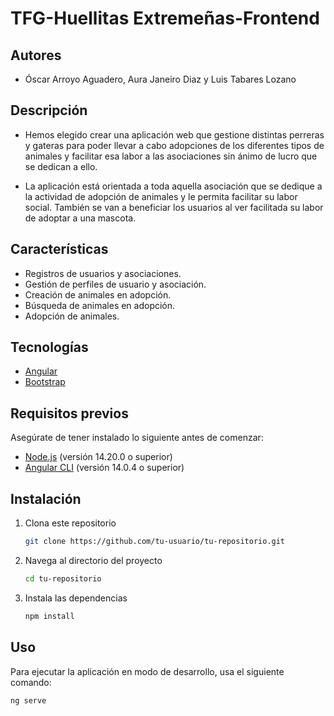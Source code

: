 # TFG-Huellitas Extremeñas-Frontend

## Autores

- Óscar Arroyo Aguadero, Aura Janeiro Diaz y Luis Tabares Lozano

## Descripción

- Hemos elegido crear una aplicación web que gestione distintas perreras y gateras para poder llevar a cabo adopciones de los diferentes tipos de animales y facilitar esa labor
a las asociaciones sin ánimo de lucro que se dedican a ello.

- La aplicación está orientada a toda aquella asociación que se dedique a la actividad de adopción de animales y le permita facilitar su labor social. También se van a beneficiar los usuarios al ver facilitada su labor de adoptar a una mascota.

## Características

- Registros de usuarios y asociaciones.
- Gestión de perfiles de usuario y asociación.
- Creación de animales en adopción.
- Búsqueda de animales en adopción.
- Adopción de animales.

## Tecnologías

- [Angular](https://angular.dev/)
- [Bootstrap](https://getbootstrap.com/)

## Requisitos previos

Asegúrate de tener instalado lo siguiente antes de comenzar:

- [Node.js](https://nodejs.org/) (versión 14.20.0 o superior)
- [Angular CLI](https://angular.io/cli) (versión 14.0.4 o superior)

## Instalación

1. Clona este repositorio
    ```sh
    git clone https://github.com/tu-usuario/tu-repositorio.git
    ```
2. Navega al directorio del proyecto
    ```sh
    cd tu-repositorio
    ```
3. Instala las dependencias
    ```sh
    npm install
    ```

## Uso

Para ejecutar la aplicación en modo de desarrollo, usa el siguiente comando:
```sh
ng serve
